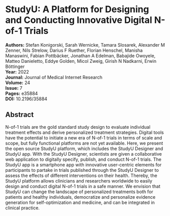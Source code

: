 # StudyU: A Platform for Designing and Conducting Innovative Digital N-of-1 Trials

**Authors:** Stefan Konigorski, Sarah Wernicke, Tamara Slosarek, Alexander M Zenner, Nils Strelow, Darius F Ruether, Florian Henschel, Manisha Manaswini, Fabian Pottbäcker, Jonathan A Edelman, Babajide Owoyele, Matteo Danieletto, Eddye Golden, Micol Zweig, Girish N Nadkarni, Erwin Böttinger  
**Year:** 2022  
**Journal:** Journal of Medical Internet Research  
**Volume:** 24  
**Issue:** 7  
**Pages:** e35884  
**DOI:** 10.2196/35884  

## Abstract
N-of-1 trials are the gold standard study design to evaluate individual treatment effects and derive personalized treatment strategies. Digital tools have the potential to initiate a new era of N-of-1 trials in terms of scale and scope, but fully functional platforms are not yet available. Here, we present the open source StudyU platform, which includes the StudyU Designer and StudyU app. With the StudyU Designer, scientists are given a collaborative web application to digitally specify, publish, and conduct N-of-1 trials. The StudyU app is a smartphone app with innovative user-centric elements for participants to partake in trials published through the StudyU Designer to assess the effects of different interventions on their health. Thereby, the StudyU platform allows clinicians and researchers worldwide to easily design and conduct digital N-of-1 trials in a safe manner. We envision that StudyU can change the landscape of personalized treatments both for patients and healthy individuals, democratize and personalize evidence generation for self-optimization and medicine, and can be integrated in clinical practice.

